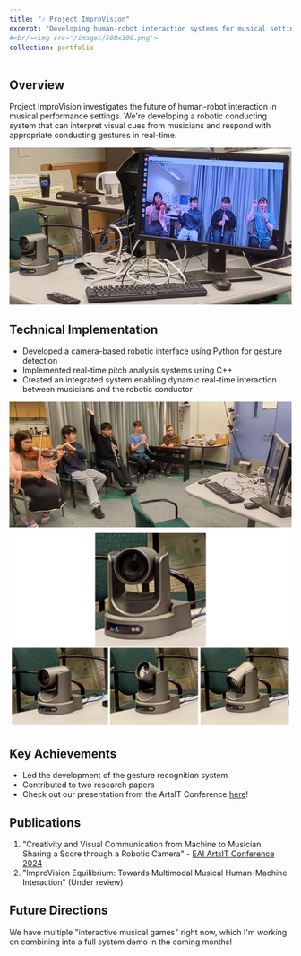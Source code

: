 ```yaml
---
title: "🎶 Project ImproVision"
excerpt: "Developing human-robot interaction systems for musical settings, focusing on nonverbal communication between musicians and robotic conducting agents."
#<br/><img src='/images/500x300.png'>
collection: portfolio
---
```


## Overview
Project ImproVision investigates the future of human-robot interaction in musical performance settings. We're developing a robotic conducting system that can interpret visual cues from musicians and respond with appropriate conducting gestures in real-time.

<img src='/images/ImproVision_setup.png'>

## Technical Implementation
- Developed a camera-based robotic interface using Python for gesture detection
- Implemented real-time pitch analysis systems using C++
- Created an integrated system enabling dynamic real-time interaction between musicians and the robotic conductor

<img src='/images/ImproVision_demo.png'>

<img src='/images/PTZ_cam.png'>

## Key Achievements
- Led the development of the gesture recognition system
- Contributed to two research papers
- Check out our presentation from the ArtsIT Conference [here](https://drive.google.com/file/d/1IUlFXF93GqRicorRfSUL2slx2Da_3QsB/view?usp=sharing)!

## Publications
1. "Creativity and Visual Communication from Machine to Musician: Sharing a Score through a Robotic Camera" - [EAI ArtsIT Conference 2024](https://artsit.eai-conferences.org/2024/)
2. "ImproVision Equilibrium: Towards Multimodal Musical Human-Machine Interaction" (Under review)

## Future Directions
We have multiple "interactive musical games" right now, which I'm working on combining into a full system demo in the coming months!
